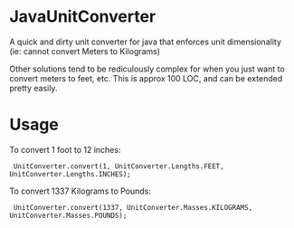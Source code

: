 # JavaUnitConverter
A quick and dirty unit converter for java that enforces unit dimensionality (ie: cannot convert Meters to Kilograms) 

Other solutions tend to be rediculously complex for when you just want to convert meters to feet, etc.  This is approx 100 LOC, and can be extended pretty easily.  

# Usage

To convert 1 foot to 12 inches:

     UnitConverter.convert(1, UnitConverter.Lengths.FEET, UnitConverter.Lengths.INCHES);

To convert 1337 Kilograms to Pounds:

     UnitConverter.convert(1337, UnitConverter.Masses.KILOGRAMS, UnitConverter.Masses.POUNDS);
